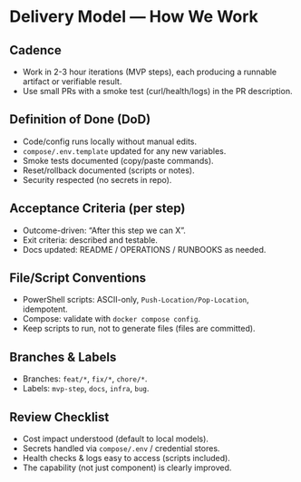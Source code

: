 # Delivery Model — How We Work

## Cadence
- Work in 2-3 hour iterations (MVP steps), each producing a runnable artifact or verifiable result.
- Use small PRs with a smoke test (curl/health/logs) in the PR description.

## Definition of Done (DoD)
- Code/config runs locally without manual edits.
- `compose/.env.template` updated for any new variables.
- Smoke tests documented (copy/paste commands).
- Reset/rollback documented (scripts or notes).
- Security respected (no secrets in repo).

## Acceptance Criteria (per step)
- Outcome-driven: “After this step we can X”.
- Exit criteria: described and testable.
- Docs updated: README / OPERATIONS / RUNBOOKS as needed.

## File/Script Conventions
- PowerShell scripts: ASCII-only, `Push-Location/Pop-Location`, idempotent.
- Compose: validate with `docker compose config`.
- Keep scripts to run, not to generate files (files are committed).

## Branches & Labels
- Branches: `feat/*`, `fix/*`, `chore/*`.
- Labels: `mvp-step`, `docs`, `infra`, `bug`.

## Review Checklist
- Cost impact understood (default to local models).
- Secrets handled via `compose/.env` / credential stores.
- Health checks & logs easy to access (scripts included).
- The capability (not just component) is clearly improved.

